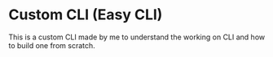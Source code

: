 # Custom CLI (Easy CLI)
 This is a custom CLI made by me to understand the working on CLI and how to build one from scratch.
